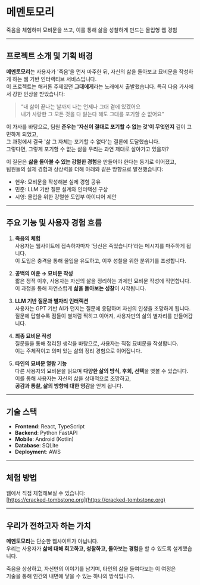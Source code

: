 # 메멘토모리

죽음을 체험하며 묘비문을 쓰고, 이를 통해 삶을 성찰하게 만드는 몰입형 웹 경험

---

## 프로젝트 소개 및 기획 배경

**메멘토모리**는 사용자가 '죽음'을 먼저 마주한 뒤, 자신의 삶을 돌아보고 묘비문을 작성하게 하는 웹 기반 인터랙티브 서비스입니다.  
이 프로젝트는 해커톤 주제였던 **그대에게**라는 노래에서 출발했습니다. 특히 다음 가사에서 강한 인상을 받았습니다:

> “내 삶이 끝나는 날까지 나는 언제나 그대 곁에 있겠어요  
> 내가 사랑한 그 모든 것을 다 잃는다 해도 그대를 포기할 순 없어요”

이 가사를 바탕으로, 팀원 **준우는 '자신이 절대로 포기할 수 없는 것'이 무엇인지** 깊이 고민하게 되었고,  
그 과정에서 결국 '삶 그 자체는 포기할 수 없다'는 결론에 도달했습니다.  
그렇다면, 그렇게 포기할 수 없는 삶을 우리는 과연 제대로 살아가고 있을까?

이 질문은 **삶을 돌아볼 수 있는 강렬한 경험**을 만들어야 한다는 동기로 이어졌고,  
팀원들의 실제 경험과 상상력을 더해 아래와 같은 방향으로 발전했습니다:

- 현우: 묘비문을 작성해본 실제 경험 공유  
- 민준: LLM 기반 질문 설계와 인터랙션 구상  
- 시영: 몰입을 위한 강렬한 도입부 아이디어 제안  

---

## 주요 기능 및 사용자 경험 흐름

1. **죽음의 체험**  
   사용자는 웹사이트에 접속하자마자 ‘당신은 죽었습니다’라는 메시지를 마주하게 됩니다.  
   이 도입은 충격을 통해 몰입을 유도하고, 이후 성찰을 위한 분위기를 조성합니다.

2. **공백의 여운 → 묘비문 작성**  
   짧은 정적 이후, 사용자는 자신의 삶을 정리하는 과제인 묘비문 작성에 직면합니다.  
   이 과정을 통해 자연스럽게 **삶을 돌아보는 성찰**이 시작됩니다.

3. **LLM 기반 질문과 별자리 인터랙션**  
   사용자는 GPT 기반 AI가 던지는 질문에 응답하며 자신의 인생을 조망하게 됩니다.  
   질문에 답할수록 점들이 별처럼 찍히고 이어져, 사용자만의 삶의 별자리를 만들어갑니다.

4. **최종 묘비문 작성**  
   질문들을 통해 정리된 생각을 바탕으로, 사용자는 직접 묘비문을 작성합니다.  
   이는 주체적이고 의미 있는 삶의 정리 경험으로 이어집니다.

5. **타인의 묘비문 열람 기능**  
   다른 사용자의 묘비문을 읽으며 **다양한 삶의 방식, 후회, 선택**을 엿볼 수 있습니다.  
   이를 통해 사용자는 자신의 삶을 상대적으로 조망하고,  
   **공감과 통찰, 삶의 방향에 대한 영감**을 얻게 됩니다.

---

## 기술 스택

- **Frontend**: React, TypeScript  
- **Backend**: Python FastAPI  
- **Mobile**: Android (Kotlin)  
- **Database**: SQLite  
- **Deployment**: AWS

---

## 체험 방법

웹에서 직접 체험해보실 수 있습니다:  
[https://cracked-tombstone.org](https://cracked-tombstone.org)

---

## 우리가 전하고자 하는 가치

**메멘토모리**는 단순한 웹사이트가 아닙니다.  
우리는 사용자가 **삶에 대해 회고하고, 성찰하고, 돌아보는 경험**을 할 수 있도록 설계했습니다.

죽음을 상상하고, 자신만의 이야기를 남기며, 타인의 삶을 들여다보는 이 여정은  
기술을 통해 인간의 내면에 닿을 수 있는 하나의 방식입니다.

